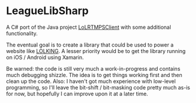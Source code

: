 LeagueLibSharp
==============

A C# port of the Java project [LoLRTMPSClient][0] with some additional functionality. 

The eventual goal is to create a library that could be used to power a website like [LOLKING][1]. A lesser priority would be to get the library running on iOS / Android using Xamarin.

Be warned: the code is still very much a work-in-progress and contains much debugging shizzle. The idea is to get things working first and then clean up the code. Also: I haven't got much experience with low-level programming, so I'll leave the bit-shift / bit-masking code pretty much as-is for now, but hopefully I can improve upon it at a later time.

[0]: http://code.google.com/p/lolrtmpsclient/
[1]: http://www.lolking.net
